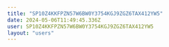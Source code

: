 ```yaml
---
title: "SP10Z4KKFPZN57W6BW0Y3754KGJ9ZGZ6TAX412YW5"
date: 2024-05-06T11:49:45.336Z
user: SP10Z4KKFPZN57W6BW0Y3754KGJ9ZGZ6TAX412YW5
layout: "users"
---
```

    